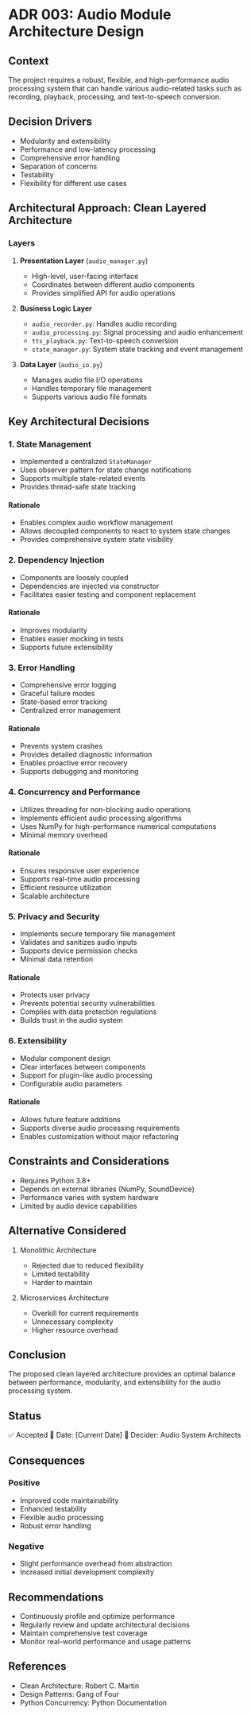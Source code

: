 # ADR 003: Audio Module Architecture Design

## Context
The project requires a robust, flexible, and high-performance audio processing system that can handle various audio-related tasks such as recording, playback, processing, and text-to-speech conversion.

## Decision Drivers
- Modularity and extensibility
- Performance and low-latency processing
- Comprehensive error handling
- Separation of concerns
- Testability
- Flexibility for different use cases

## Architectural Approach: Clean Layered Architecture

### Layers
1. **Presentation Layer** (`audio_manager.py`)
   - High-level, user-facing interface
   - Coordinates between different audio components
   - Provides simplified API for audio operations

2. **Business Logic Layer**
   - `audio_recorder.py`: Handles audio recording
   - `audio_processing.py`: Signal processing and audio enhancement
   - `tts_playback.py`: Text-to-speech conversion
   - `state_manager.py`: System state tracking and event management

3. **Data Layer** (`audio_io.py`)
   - Manages audio file I/O operations
   - Handles temporary file management
   - Supports various audio file formats

## Key Architectural Decisions

### 1. State Management
- Implemented a centralized `StateManager`
- Uses observer pattern for state change notifications
- Supports multiple state-related events
- Provides thread-safe state tracking

#### Rationale
- Enables complex audio workflow management
- Allows decoupled components to react to system state changes
- Provides comprehensive system state visibility

### 2. Dependency Injection
- Components are loosely coupled
- Dependencies are injected via constructor
- Facilitates easier testing and component replacement

#### Rationale
- Improves modularity
- Enables easier mocking in tests
- Supports future extensibility

### 3. Error Handling
- Comprehensive error logging
- Graceful failure modes
- State-based error tracking
- Centralized error management

#### Rationale
- Prevents system crashes
- Provides detailed diagnostic information
- Enables proactive error recovery
- Supports debugging and monitoring

### 4. Concurrency and Performance
- Utilizes threading for non-blocking audio operations
- Implements efficient audio processing algorithms
- Uses NumPy for high-performance numerical computations
- Minimal memory overhead

#### Rationale
- Ensures responsive user experience
- Supports real-time audio processing
- Efficient resource utilization
- Scalable architecture

### 5. Privacy and Security
- Implements secure temporary file management
- Validates and sanitizes audio inputs
- Supports device permission checks
- Minimal data retention

#### Rationale
- Protects user privacy
- Prevents potential security vulnerabilities
- Complies with data protection regulations
- Builds trust in the audio system

### 6. Extensibility
- Modular component design
- Clear interfaces between components
- Support for plugin-like audio processing
- Configurable audio parameters

#### Rationale
- Allows future feature additions
- Supports diverse audio processing requirements
- Enables customization without major refactoring

## Constraints and Considerations
- Requires Python 3.8+
- Depends on external libraries (NumPy, SoundDevice)
- Performance varies with system hardware
- Limited by audio device capabilities

## Alternative Considered
1. Monolithic Architecture
   - Rejected due to reduced flexibility
   - Limited testability
   - Harder to maintain

2. Microservices Architecture
   - Overkill for current requirements
   - Unnecessary complexity
   - Higher resource overhead

## Conclusion
The proposed clean layered architecture provides an optimal balance between performance, modularity, and extensibility for the audio processing system.

## Status
✅ Accepted
📅 Date: [Current Date]
👤 Decider: Audio System Architects

## Consequences
### Positive
- Improved code maintainability
- Enhanced testability
- Flexible audio processing
- Robust error handling

### Negative
- Slight performance overhead from abstraction
- Increased initial development complexity

## Recommendations
- Continuously profile and optimize performance
- Regularly review and update architectural decisions
- Maintain comprehensive test coverage
- Monitor real-world performance and usage patterns

## References
- Clean Architecture: Robert C. Martin
- Design Patterns: Gang of Four
- Python Concurrency: Python Documentation
